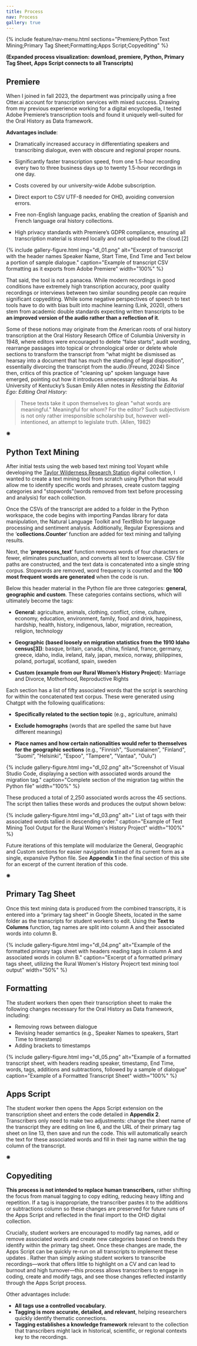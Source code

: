 ```yaml
---
title: Process
nav: Process
gallery: true
---
```


{% include feature/nav-menu.html sections="Premiere;Python Text Mining;Primary Tag Sheet;Formatting;Apps Script;Copyediting" %}

**(Expanded process visualization: download, premiere, Python, Primary Tag Sheet, Apps Script connects to all Transcripts)**

## Premiere

When I joined in fall 2023, the department was principally using a free Otter.ai account for transcription services with mixed success. Drawing from my previous experience working for a digital encyclopedia, I tested Adobe Premiere’s transcription tools and found it uniquely well-suited for the Oral History as Data framework. 

**Advantages include**: 

* Dramatically increased accuracy in differentiating speakers and transcribing dialogue, even with obscure and regional proper nouns.

* Significantly faster transcription speed, from one 1.5-hour recording every two to three business days up to twenty 1.5-hour recordings in one day.

* Costs covered by our university-wide Adobe subscription.

* Direct export to CSV UTF-8 needed for OHD, avoiding conversion errors.

* Free non-English language packs, enabling the creation of Spanish and French language oral history collections.

* High privacy standards with Premiere’s GDPR compliance, ensuring all transcription material is stored locally and not uploaded to the cloud.[2]

{% include gallery-figure.html img="dl_01.png" alt="Excerpt of transcript with the header names Speaker Name, Start Time, End Time and Text below a portion of sample dialogue." caption="Example of transcript CSV formatting as it exports from Adobe Premiere" width="100%" %}

That said, the tool is not a panacea. While modern recordings in good conditions have extremely high transcription accuracy, poor quality recordings or interviews between two similar sounding people can require significant copyediting. While some negative perspectives of speech to text tools have to do with bias built into machine learning (Link, 2020), others stem from academic double standards expecting written transcripts to be **an improved version of the audio rather than a reflection of it**. 

Some of these notions may originate from the American roots of oral history transcription at the Oral History Research Office of Columbia University in 1948, where editors were encouraged to delete “false starts", audit wording, rearrange passages into topical or chronological order or delete whole sections to transform the transcript from “what might be dismissed as hearsay into a document that has much the standing of legal disposition”, essentially divorcing the transcript from the audio.(Freund, 2024) Since then, critics of this practice of "cleaning up" spoken language have emerged, pointing out how it introduces unnecessary editorial bias. As University of Kentucky’s Susan Emily Allen notes in _Resisting the Editorial Ego: Editing Oral History:_

<blockquote class="quote">
These texts take it upon themselves to glean "what words are meaningful." Meaningful for whom? For the editor? Such subjectivism is not only rather irresponsible scholarship but, however well-intentioned, an attempt to legislate truth. (Allen, 1982)
</blockquote>

<div class="symbol-container">
    <p class="symbol">&#10042;</p>
</div>

## Python Text Mining

After initial tests using the web based text mining tool Voyant while developing the [Taylor Wilderness Research Station](https://www.lib.uidaho.edu/digital/taylor-archive/) digital collection, I wanted to create a text mining tool from scratch using Python that would allow me to identify specific words and phrases, create custom tagging categories and "stopwords"(words removed from text before processing and analysis) for each collection.

Once the CSVs of the transcript are added to a folder in the Python workspace, the code begins with importing Pandas library for data manipulation, the Natural Language Toolkit and TextBlob for language processing and sentiment analysis. Additionally, Regular Expressions and the ‘**collections.Counter**’ function are added for text mining and tallying results. 

Next, the ‘**preprocess_text**’ function removes words of four characters or fewer, eliminates punctuation, and converts all text to lowercase. CSV file paths are constructed, and the text data is concatenated into a single string corpus. Stopwords are removed, word frequency is counted and the **100 most frequent words are generated** when the code is run. 

Below this header material in the Python file are three categories: **general, geographic and custom**. These categories contains sections, which will ultimately become the tags:

* **General**: agriculture, animals, clothing, conflict, crime, culture, economy, education, environment, family, food and drink, happiness, hardship, health, history, indigenous, labor, migration, recreation, religion, technology

* **Geographic (based loosely on migration statistics from the 1910 Idaho census[3])**: basque, britain, canada, china, finland, france, germany, greece, idaho, india, ireland, italy, japan, mexico, norway, philippines, poland, portugal, scotland, spain, sweden 

* **Custom (example from our Rural Women’s History Project**): Marriage and Divorce, Motherhood, Reproductive Rights

Each section has a list of fifty associated words that the script is searching for within the concatenated text corpus. These were generated using Chatgpt with the following qualifications:

* **Specifically related to the section topic** (e.g., agriculture, animals) 

* **Exclude homographs** (words that are spelled the same but have different meanings)

* **Place names and how certain nationalities would refer to themselves for the geographic sections** (e.g., "Finnish", “Suomalainen”, "Finland", “Suomi”, "Helsinki", "Espoo", "Tampere", "Vantaa", "Oulu")

{% include gallery-figure.html img="dl_02.png" alt="Screenshot of Visual Studio Code, displaying a section with associated words around the migration tag." caption="Complete section of the migration tag within the Python file" width="100%" %}

These produced a total of 2,250 associated words across the 45 sections. The script then tallies these words and produces the output shown below:

{% include gallery-figure.html img="dl_03.png" alt=" List of tags with their associated words tallied in descending order." caption="Example of Text Mining Tool Output for the Rural Women's History Project" width="100%" %}

Future iterations of this template will modularize the General, Geographic and Custom sections for easier navigation instead of its current form as a single, expansive Python file. See **Appendix 1** in the final section of this site for an excerpt of the current iteration of this code.

<div class="symbol-container">
    <p class="symbol">&#10042;</p>
</div>

## Primary Tag Sheet

Once this text mining data is produced from the combined transcripts, it is entered into a “primary tag sheet” in Google Sheets, located in the same folder as the transcripts for student workers to edit. Using the **Text to Columns** function, tag names are split into column A and their associated words into column B. 

{% include gallery-figure.html img="dl_04.png" alt="Example of the formatted primary tags sheet with headers reading tags in column A and associated words in column B." caption="Excerpt of a formatted primary tags sheet, utilizing the Rural Women's History Projecrt text mining tool output" width="50%" %}

## Formatting

The student workers then open their transcription sheet to make the following changes necessary for the Oral History as Data framework, including:

* Removing rows between dialogue
* Revising header semantics (e.g., Speaker Names to speakers, Start Time to timestamp)
* Adding brackets to timestamps

{% include gallery-figure.html img="dl_05.png" alt="Example of a formatted transcript sheet, with headers reading speaker, timestamp, End Time, words, tags, additions and subtractions, followed by a sample of dialogue" caption="Example of a Formatted Transcript Sheet" width="100%" %}

## Apps Script

The student worker then opens the Apps Script extension on the transcription sheet and enters the code detailed in **Appendix 2**. Transcribers only need to make two adjustments: change the sheet name of the transcript they are editing on line 6, and the URL of their primary tag sheet on line 13, then save and run the code. This will automatically search the text for these associated words and fill in their tag name within the tag column of the transcript. 

<div class="symbol-container">
    <p class="symbol">&#10042;</p>
</div>

## Copyediting

**This process is not intended to replace human transcribers,** rather shifting the focus from manual tagging to copy editing, reducing heavy lifting and repetition. If a tag is inappropriate, the transcriber pastes it to the additions or subtractions column so these changes are preserved for future runs of the Apps Script and reflected in the final import to the OHD digital collection. 

Crucially, student workers are encouraged to modify tag names, add or remove associated words and create new categories based on trends they identify within the primary tag sheet. Once these changes are made, the Apps Script can be quickly re-run on all transcripts to implement these updates . Rather than simply asking student workers to transcribe recordings—work that offers little to highlight on a CV and can lead to burnout and high turnover—this process allows transcribers to engage in coding, create and modify tags, and see those changes reflected instantly through the Apps Script process. 

Other advantages include:

* **All tags use a controlled vocabulary.**
* **Tagging is more accurate, detailed, and relevant**, helping researchers quickly identify thematic connections.
* **Tagging establishes a knowledge framework** relevant to the collection that transcribers might lack in historical, scientific, or regional contexts key to the recordings.
